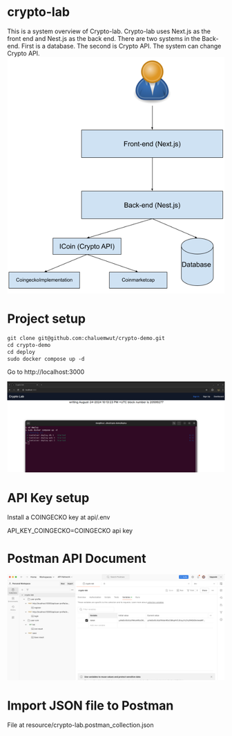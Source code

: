 # crypto-lab
This is a system overview of Crypto-lab. Crypto-lab uses Next.js as the front end and Nest.js as the back end. There are two systems in the Back-end. First is a database. The second is Crypto API. The system can change Crypto API.
![Post man](resource/images/overview.png)

# Project setup
```console
git clone git@github.com:chaluemwut/crypto-demo.git
cd crypto-demo
cd deploy
sudo docker compose up -d
```
Go to http://localhost:3000

![Post man](resource/images/compose.png)

# API Key setup
Install a COINGECKO key at api/.env

API_KEY_COINGECKO=COINGECKO api key

# Postman API Document
![Post man](resource/images/postman.png)

# Import JSON file to Postman
File at resource/crypto-lab.postman_collection.json
